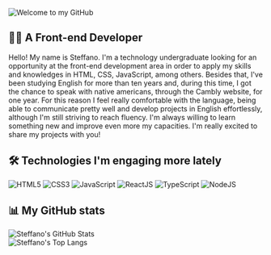 ![Welcome to my GitHub](/images/welcome-cover.gif)

## 👨‍💻 A Front-end Developer
Hello! My name is Steffano. I'm a technology undergraduate looking for an opportunity at the front-end development area in order to apply my skills and knowledges in HTML, CSS, JavaScript, among others. Besides that, I've been studying English for more than ten years and, during this time, I got the chance to speak with native americans, through the Cambly website, for one year. For this reason I feel really comfortable with the language, being able to communicate pretty well and develop projects in English effortlessly, although I'm still striving to reach fluency. I'm always willing to learn something new and improve even more my capacities. I'm really excited to share my projects with you!

## 🛠️ Technologies I'm engaging more lately
![HTML5](https://img.shields.io/badge/HTML5-E34F26?style=for-the-badge&logo=html5&logoColor=white)
![CSS3](https://img.shields.io/badge/CSS3-1572B6?style=for-the-badge&logo=css3&logoColor=white)
![JavaScript](https://img.shields.io/badge/JavaScript-323330?style=for-the-badge&logo=javascript&logoColor=F7DF1E)
![ReactJS](https://img.shields.io/badge/React.js-white?style=for-the-badge&logo=react)
![TypeScript](https://img.shields.io/badge/TypeScript-blue?style=for-the-badge&logo=typescript&logoColor=white)
![NodeJS](https://img.shields.io/badge/Node.js-43853D?style=for-the-badge&logo=node.js&logoColor=white)

## 📊 My GitHub stats
  
![Steffano's GitHub Stats](https://github-readme-stats.vercel.app/api?username=steffano-da-cruz&hide_title=true&card_width=1060&line_height=27&show_icons=true&theme=holi)<br />
![Steffano's Top Langs](https://github-readme-stats.vercel.app/api/top-langs/?username=steffano-da-cruz&card_width=1060&layout=normal&theme=holi)
